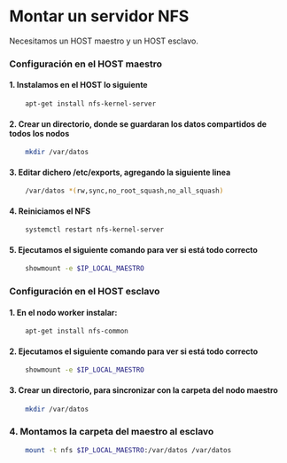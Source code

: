 # Montar un servidor NFS

Necesitamos un HOST maestro y un HOST esclavo.

### Configuración en el HOST maestro

#### 1. Instalamos en el HOST lo siguiente

```bash
    apt-get install nfs-kernel-server
```

#### 2. Crear un directorio, donde se guardaran los datos compartidos de todos los nodos

```bash
    mkdir /var/datos
```

#### 3. Editar dichero /etc/exports, agregando la siguiente linea

```bash
    /var/datos *(rw,sync,no_root_squash,no_all_squash)
```

#### 4. Reiniciamos el NFS

```bash
    systemctl restart nfs-kernel-server
```

#### 5. Ejecutamos el siguiente comando para ver si está todo correcto

```bash
    showmount -e $IP_LOCAL_MAESTRO
```

### Configuración en el HOST esclavo

#### 1. En el nodo worker instalar:

```bash
    apt-get install nfs-common
```

#### 2. Ejecutamos el siguiente comando para ver si está todo correcto

```bash
    showmount -e $IP_LOCAL_MAESTRO
```

#### 3. Crear un directorio, para sincronizar con la carpeta del nodo maestro

```bash
    mkdir /var/datos
```

### 4. Montamos la carpeta del maestro al esclavo

```bash
    mount -t nfs $IP_LOCAL_MAESTRO:/var/datos /var/datos
```
